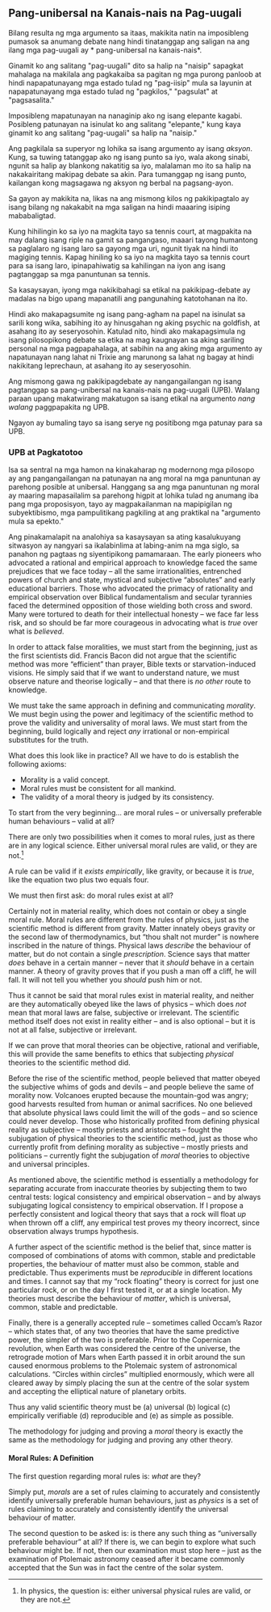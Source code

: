 ## Pang-unibersal na Kanais-nais na Pag-uugali

Bilang resulta ng mga argumento sa itaas, makikita natin na imposibleng pumasok sa anumang debate nang hindi tinatanggap ang saligan na ang ilang mga pag-uugali ay * pang-unibersal na kanais-nais*.

Ginamit ko ang salitang "pag-uugali" dito sa halip na "naisip" sapagkat mahalaga na makilala ang pagkakaiba sa pagitan ng mga purong panloob at hindi napapatunayang mga estado tulad ng "pag-iisip" mula sa layunin at napapatunayang mga estado tulad ng "pagkilos," "pagsulat" at "pagsasalita."

Imposibleng mapatunayan na nanaginip ako ng isang elepante kagabi. Posibleng patunayan na isinulat ko ang salitang "elepante," kung kaya ginamit ko ang salitang "pag-uugali" sa halip na "naisip."

Ang pagkilala sa superyor ng lohika sa isang argumento ay isang *aksyon*. Kung, sa tuwing tatanggap ako ng isang punto sa iyo, wala akong sinabi, ngunit sa halip ay blankong nakatitig sa iyo, malalaman mo ito sa halip na nakakairitang makipag debate sa akin. Para tumanggap ng isang punto, kailangan kong magsagawa ng aksyon ng berbal na pagsang-ayon.

Sa gayon ay makikita na, likas na ang mismong kilos ng pakikipagtalo ay isang bilang ng nakakabit na mga saligan na hindi maaaring isiping mababaligtad.

Kung hihilingin ko sa iyo na magkita tayo sa tennis court, at magpakita na may dalang isang riple na gamit sa pangangaso, maaari tayong humantong sa paglalaro ng isang laro sa gayong mga uri, ngunit tiyak na hindi ito magiging tennis. Kapag hiniling ko sa iyo na magkita tayo sa tennis court para sa isang laro, ipinapahiwatig sa kahilingan na iyon ang isang pagtanggap sa mga panuntunan sa tennis.

Sa kasaysayan, iyong mga nakikibahagi sa etikal na pakikipag-debate ay madalas na bigo upang mapanatili ang pangunahing katotohanan na ito.

Hindi ako makapagsumite ng isang pang-agham na papel na isinulat sa sarili kong wika, sabihing ito ay hinusgahan ng aking psychic na goldfish, at asahang ito ay seseryosohin. Katulad nito, hindi ako makapagsimula ng isang pilosopikong debate sa etika na mag kaugnayan sa aking sariling personal na mga pagpapahalaga, at sabihin na ang aking mga argumento ay napatunayan nang lahat ni Trixie ang marunong sa lahat ng bagay at hindi nakikitang leprechaun, at asahang ito ay seseryosohin.

Ang mismong gawa ng pakikipagdebate ay nangangailangan ng isang pagtanggap sa pang-unibersal na kanais-nais na pag-uugali (UPB). Walang paraan upang makatwirang makatugon sa isang etikal na argumento *nang walang* paggpapakita ng UPB.

Ngayon ay bumaling tayo sa isang serye ng positibong mga patunay para sa UPB.

### UPB at Pagkatotoo

Isa sa sentral na mga hamon na kinakaharap ng modernong mga pilosopo ay ang pangangailangan na patunayan na ang moral na mga panuntunan ay parehong posible at unibersal. Hanggang sa ang mga panuntunan ng moral ay maaring mapasailalim sa parehong higpit at lohika tulad ng anumang iba pang mga proposisyon, tayo ay magpakailanman na mapipigilan ng subyektibismo, mga pampulitikang pagkiling at ang praktikal na "argumento mula sa epekto."

Ang pinakamalapit na analohiya sa kasaysayan sa ating kasalukuyang sitwasyon ay nangyari sa ikalabinlima at labing-anim na mga siglo, sa panahon ng pagtaas ng siyentipikong pamamaraan. The early pioneers who advocated a rational and empirical approach to knowledge faced the same prejudices that we face today – all the same irrationalities, entrenched powers of church and state, mystical and subjective “absolutes” and early educational barriers. Those who advocated the primacy of rationality and empirical observation over Biblical fundamentalism and secular tyrannies faced the determined opposition of those wielding both cross and sword. Many were tortured to death for their intellectual honesty – we face far less risk, and so should be far more courageous in advocating what is *true* over what is *believed*.

In order to attack false moralities, we must start from the beginning, just as the first scientists did. Francis Bacon did not argue that the scientific method was more “efficient” than prayer, Bible texts or starvation-induced visions. He simply said that if we want to understand nature, we must observe nature and theorise logically – and that there is *no other* route to knowledge.

We must take the same approach in defining and communicating *morality*. We must begin using the power and legitimacy of the scientific method to prove the validity and universality of moral laws. We must start from the beginning, build logically and reject *any* irrational or non-empirical substitutes for the truth.

What does this look like in practice? All we have to do is establish the following axioms:

- Morality is a valid concept.
- Moral rules must be consistent for all mankind.
- The validity of a moral theory is judged by its consistency.

To start from the very beginning… are moral rules – or universally preferable human behaviours – valid at all?

There are only two possibilities when it comes to moral rules, just as there are in any logical science. Either universal moral rules are valid, or they are not.[^6]

A rule can be valid if it *exists empirically*, like gravity, or because it is *true*, like the equation two plus two equals four.

We must then first ask: do moral rules exist at all?

Certainly not in material reality, which does not contain or obey a single moral rule. Moral rules are different from the rules of physics, just as the scientific method is different from gravity. Matter innately obeys gravity or the second law of thermodynamics, but “thou shalt not murder” is nowhere inscribed in the nature of things. Physical laws *describe* the behaviour of matter, but do not contain a single *prescription*. Science says that matter *does* behave in a certain manner – never that it *should* behave in a certain manner. A theory of gravity proves that if you push a man off a cliff, he will fall. It will not tell you whether you *should* push him or not.

Thus it cannot be said that moral rules exist in material reality, and neither are they automatically obeyed like the laws of physics – which does *not* mean that moral laws are false, subjective or irrelevant. The scientific method itself does not exist in reality either – and is also optional – but it is not at all false, subjective or irrelevant.

If we can prove that moral theories can be objective, rational and verifiable, this will provide the same benefits to ethics that subjecting *physical* theories to the scientific method did.

Before the rise of the scientific method, people believed that matter obeyed the subjective whims of gods and devils – and people believe the same of morality now. Volcanoes erupted because the mountain-god was angry; good harvests resulted from human or animal sacrifices. No one believed that absolute physical laws could limit the will of the gods – and so science could never develop. Those who historically profited from defining physical reality as subjective – mostly priests and aristocrats – fought the subjugation of physical theories to the scientific method, just as those who currently profit from defining morality as subjective – mostly priests and politicians – currently fight the subjugation of *moral* theories to objective and universal principles.

As mentioned above, the scientific method is essentially a methodology for separating accurate from inaccurate theories by subjecting them to two central tests: logical consistency and empirical observation – and by always subjugating logical consistency to empirical observation. If I propose a perfectly consistent and logical theory that says that a rock will float *up* when thrown off a cliff, any empirical test proves my theory incorrect, since observation always trumps hypothesis.

A further aspect of the scientific method is the belief that, since matter is composed of combinations of atoms with common, stable and predictable properties, the behaviour of matter must also be common, stable and predictable. Thus experiments must be *reproducible* in different locations and times. I cannot say that my “rock floating” theory is correct for just one particular rock, or on the day I first tested it, or at a single location. My theories must describe the behaviour of *matter*, which is universal, common, stable and predictable.

Finally, there is a generally accepted rule – sometimes called Occam’s Razor – which states that, of any two theories that have the same predictive power, the simpler of the two is preferable. Prior to the Copernican revolution, when Earth was considered the centre of the universe, the retrograde motion of Mars when Earth passed it in orbit around the sun caused enormous problems to the Ptolemaic system of astronomical calculations. “Circles within circles” multiplied enormously, which were all cleared away by simply placing the sun at the centre of the solar system and accepting the elliptical nature of planetary orbits.

Thus any valid scientific theory must be (a) universal (b) logical (c) empirically verifiable (d) reproducible and (e) as simple as possible.

The methodology for judging and proving a *moral* theory is exactly the same as the methodology for judging and proving any other theory.

#### Moral Rules: A Definition

The first question regarding moral rules is: *what* are they?

Simply put, *morals* are a set of rules claiming to accurately and consistently identify universally preferable human behaviours, just as *physics* is a set of rules claiming to accurately and consistently identify the universal behaviour of matter.

The second question to be asked is: is there any such thing as “universally preferable behaviour” at all? If there is, we can begin to explore what such behaviour might be. If not, then our examination must stop here – just as the examination of Ptolemaic astronomy ceased after it became commonly accepted that the Sun was in fact the centre of the solar system.

[^6]: In physics, the question is: either universal physical rules are valid, or they are not.